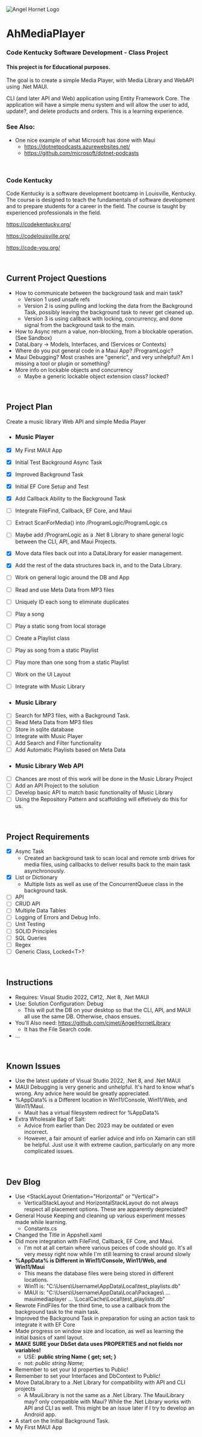 ![Angel Hornet Logo](https://github.com/cjmet/CodeKy_SD09/blob/main/Angel%20Hornet%20Logo.png)
# AhMediaPlayer
### Code Kentucky Software Development - Class Project
#### This project is for Educational purposes.
The goal is to create a simple Media Player, with Media Library and WebAPI using .Net MAUI.  

CLI (and later API and Web) application using Entity Framework Core.  The application will have a simple menu system and will allow the user to add, update?, and delete products and orders.  This is a learning experience.


### See Also: 
* One nice example of what Microsoft has done with Maui
  * https://dotnetpodcasts.azurewebsites.net/
  * https://github.com/microsoft/dotnet-podcasts

<br>

### Code Kentucky
Code Kentucky is a software development bootcamp in Louisville, Kentucky.  The course is designed to teach the fundamentals of software development and to prepare students for a career in the field.  The course is taught by experienced professionals in the field.

https://codekentucky.org/

https://codelouisville.org/

https://code-you.org/

<br>

## Current Project Questions
* How to communicate between the background task and main task?
   * Version 1 used unsafe refs
   * Version 2 is using pulling and locking the data from the Background Task, possibly leaving the background task to never get cleaned up.
   * Version 3 is using callback with locking, concurrency, and done signal from the background task to the main.
* How to Async return a value, non-blocking, from a blockable operation.  (See Sandbox)
* DataLibary -> Models, Interfaces, and (Services or Contexts)
* Where do you put general code in a Maui App?  /ProgramLogic?
* Maui Debugging?  Most crashes are "generic", and very unhelpful?  Am I missing a tool or plugin or something?
* More info on lockable objects and concurrency
  * Maybe a generic lockable object extension class?   locked<T>? 

<br>

## Project Plan
Create a music library Web API and simple Media Player

* ### Music Player
- [x] My First MAUI App
- [x] Initial Test Background Async Task
- [x] Improved Background Task
- [x] Initial EF Core Setup and Test
- [x] Add Callback Ability to the Background Task
- [ ] Integrate FileFind, Callback, EF Core, and Maui
- [ ] Extract ScanForMedia() into /ProgramLogic/ProgramLogic.cs 
- [ ] Maybe add /ProgramLogic as a .Net 8 Library to share general logic between the CLI, API, and Maui Projects.
- [x] Move data files back out into a DataLibrary for easier management. 
- [x] Add the rest of the data structures back in, and to the Data Library.
- [ ] Work on general logic around the DB and App

- [ ] Read and use Meta Data from MP3 files
- [ ] Uniquely ID each song to eliminate duplicates
- [ ] Play a song
- [ ] Play a static song from local storage
- [ ] Create a Playlist class
- [ ] Play as song from a static Playlist
- [ ] Play more than one song from a static Playlist
- [ ] Work on the UI Layout
- [ ] Integrate with Music Library

* ### Music Library
- [ ] Search for MP3 files, with a Background Task.
- [ ] Read Meta Data from MP3 files
- [ ] Store in sqlite database
- [ ] Integrate with Music Player
- [ ] Add Search and Filter functionality
- [ ] Add Automatic Playlists based on Meta Data

* ### Music Library Web API
- [ ] Chances are most of this work will be done in the Music Library Project
- [ ] Add an API Project to the solution
- [ ] Develop basic API to match basic functionality of Music Library
- [ ] Using the Repository Pattern and scaffolding will effetively do this for us.

<br>

## Project Requirements
- [x] Async Task
  * Created an background task to scan local and remote smb drives for media files, using callbacks to deliver results back to the main task asynchronously.
- [x] List or Dictionary
  * Multiple lists as well as use of the ConcurrentQueue class in the background task.
- [ ] API
- [ ] CRUD API
- [ ] Multiple Data Tables
- [ ] Logging of Errors and Debug Info.
- [ ] Unit Testing
- [ ] SOLID Principles
- [ ] SQL Queries
- [ ] Regex
- [ ] Generic Class, Locked\<T>?

<br>

## Instructions
* Requires: Visual Studio 2022, C#12, .Net 8, .Net MAUI
* Use: Solution Configuration: Debug
  * This will put the DB on your desktop so that the CLI, API, and MAUI all use the same DB.  Otherwise, chaos ensues.
* You'll Also need: https://github.com/cjmet/AngelHornetLibrary
  * It has the File Search code.
* ...

<br>

## Known Issues
* Use the latest update of Visual Studio 2022, .Net 8, and .Net MAUI
* MAUI Debugging is very generic and unhelpful.  It's hard to know what's wrong.  Any advice here would be greatly appreciated.
* %AppData% is a Different location in Win11/Console, Win11/Web, and Win11/Maui.
  * Mauit has a virtual filesystem redirect for %AppData%
* Extra Wholesale Bag of Salt:
  * Advice from earlier than Dec 2023 may be outdated or even incorrect.
  * However, a fair amount of earlier advice and info on Xamarin can still be helpful.  Just use it with extreme caution, particularly on any more complicated issues.

<br>

## Dev Blog
* Use   <StackLayout Orientation="Horizontal" or "Vertical">
  * VerticalStackLayout and HorizontalStackLayout do not always respect all placement options. These are apparently depreciated?
* General House Keeping and cleaning up various experiment messes made while learning.
  * Constants.cs
* Changed the Title in Appshell.xaml
* Did more integration with FileFind, Callback, EF Core, and Maui.
  * I'm not at all certain where various peices of code should go.  It's all very messy right now while I'm still learning to crawl around slowly 
* **%AppData% is Different in Win11/Console, Win11/Web, and Win11/Maui**
  * This means the database files were being stored in different locations.
  * Win11 is: "C:\Users\Username\AppData\Local\test_playlists.db"
  * MAUI  is: "C:\Users\Username\AppData\Local\Packages\ ... mauimediaplayer ... \LocalCache\Local\test_playlists.db"
* Rewrote FindFiles for the third time, to use a callback from the background task to the main task.
* Improved the Background Task in preparation for using an action task to integrate it with EF Core
* Made progress on window size and location, as well as learning the initial basics of xaml layout.
* **MAKE SURE your DbSet data uses PROPERTIES and not fields nor variables!**
  * USE: **public string Name { get; set; }**
  * not: _public string Name;_
* Remember to set your Id properties to Public!
* Remember to set your Interfaces and DbContext to Public!
* Move DataLibrary to a .Net Library for compatibility with API and CLI projects
  * A MauiLibrary is not the same as a .Net Library.  The MauiLibrary may? only compatible with Maui?  While the .Net Library works with API and CLI as well.  This might be an issue later if I try to develop an Android app.
* A start on the Initial Background Task.
* My First MAUI App